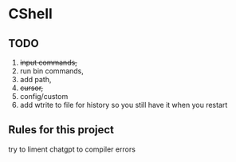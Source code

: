 # CShell

## TODO

1. <del>input commands,</del>
2. run bin commands,
3. add path,
4. <del>cursor,</del>
5. config/custom
6. add wtrite to file for history so you still have it when you restart

## Rules for this project

try to liment chatgpt to compiler errors
